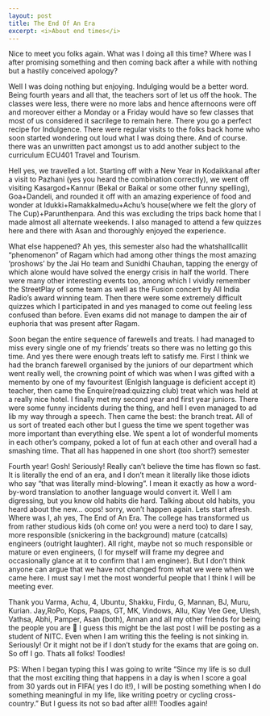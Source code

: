 ```yaml
---
layout: post
title: The End Of An Era
excerpt: <i>About end times</i>
---
```


Nice to meet you folks again. What was I doing all this time? Where was I after promising something and then coming back after a 
while with nothing but a hastily conceived apology? 

Well I was doing nothing but enjoying. Indulging would be a better word. Being fourth years and all that, the teachers sort of let 
us off the hook. The classes were less, there were no more labs and hence afternoons were off and moreover either a Monday or a
Friday would have so few classes that most of us considered it sacrilege to remain here. There you go a perfect recipe for 
Indulgence. There were regular visits to the folks back home who soon started wondering out loud what I was doing there. And of
course. there was an unwritten pact amongst us to add another subject to the curriculum ECU401 Travel and Tourism.

Hell yes, we travelled a lot. Starting off with a New Year in Kodaikkanal after a visit to Pazhani (yes you heard the combination 
correctly), we went off visiting Kasargod+Kannur (Bekal or Baikal or some other funny spelling), Goa+Dandeli, and rounded it off 
with an amazing experience of food and wonder at Idukki+Ramakkalmedu+Achu’s house(where we felt the glory of The Cup)+Parunthenpara.
And this was excluding the trips back home that I made almost all alternate weekends. I also managed to attend a few quizzes here 
and there with Asan and thoroughly enjoyed the experience.

What else happened? Ah yes, this semester also had the whatshallIcallit “phenomenon” of Ragam which had among other things the most
amazing ‘proshows’ by the Jai Ho team and Sunidhi Chauhan, tapping the energy of which alone would have solved the energy crisis in
half the world. There were many other interesting events too, among which I vividly remember the StreetPlay of some team as well 
as the Fusion concert by All India Radio’s award winning team. Then there were some extremely difficult quizzes which I 
participated in and yes managed to come out feeling less confused than before. Even exams did not manage to dampen the air of 
euphoria that was present after Ragam.

Soon began the entire sequence of farewells and treats. I had managed to miss every single one of my friends’ treats so there was 
no letting go this time. And yes there were enough treats left to satisfy me. First I think we had the branch farewell organised
by the juniors of our department which went really well, the crowning point of which was when I was gifted with a memento by one
of my favouritest (Enlgish language is deficient accept it) teacher, then came the Enquire(read:quizzing club) treat which was 
held at a really nice hotel. I finally met my second year and first year juniors. There were some funny incidents during the 
thing, and hell I even managed to ad lib my way through a speech. Then came the best: the branch treat. All of us sort of treated
each other but I guess the time we spent together was more important than everything else. We spent a lot of wonderful moments
in each other’s company, poked a lot of fun at each other and overall had a smashing time. That all has happened in one short 
(too short?) semester

Fourth year! Gosh! Seriously! Really can’t believe the time has flown so fast. It is literally the end of an era, and I don’t 
mean it literally like those idiots who say “that was literally mind-blowing”. I mean it exactly as how a word-by-word
translation to another language would convert it. Well I am digressing, but you know old habits die hard. Talking about old 
habits, you heard about the new… oops! sorry, won’t happen again. Lets start afresh. Where was I, ah yes, The End of An Era. The
college has transformed us from rather studious kids (oh come on! you were a nerd too) to dare I say, more responsible 
(snickering in the background) mature (catcalls) engineers (outright laughter). All right, maybe not so much responsible or 
mature or even engineers, (I for myself will frame my degree and occasionally glance at it to confirm that I am engineer). But I 
don’t think anyone can argue that we have not changed from what we were when we came here. I must say I met the most wonderful 
people that I think I will be meeting ever. 

Thank you Varma, Achu, 4, Ubuntu, Shakku, Firdu, G, Mannan, BJ, Muru, Kurian. Jay,RoPo, Kops, Paaps,  GT, MK, Vindows, Allu, 
Klay Vee Gee, Ulesh, Vathsa, Abhi, Pamper, Asan (both), Annan and all my other friends for being the people you are 🙂
I guess this might be the last post I will be posting as a student of NITC. Even when I am writing this the feeling is not 
sinking in. Seriously! Or it might not be if I don’t study for the exams that are going on. So off I go.
Thats all folks!
Toodles!

PS: When I began typing this I was going to write “Since my life is so dull that the most exciting thing that happens in a day 
is when I score a goal from 30 yards out in FIFA( yes I do it!), I will be posting something when I do something meaningful in 
my life, like writing poetry or cycling cross-country.” But I guess its not so bad after all!!!
Toodles again!
